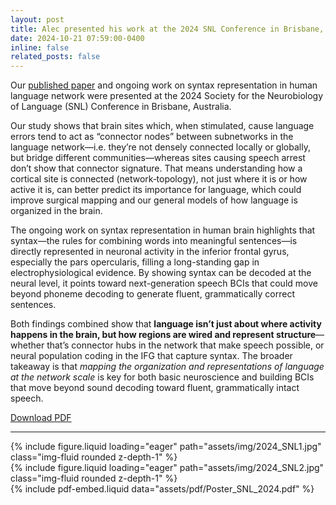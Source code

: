 ```yaml
---
layout: post
title: Alec presented his work at the 2024 SNL Conference in Brisbane, Australia!
date: 2024-10-21 07:59:00-0400
inline: false
related_posts: false
---
```


Our [published paper](https://www.nature.com/articles/s41467-024-51839-z) and ongoing work on syntax representation in human language network were presented at the 2024 Society for the Neurobiology of Language (SNL) Conference in Brisbane, Australia.

Our study shows that brain sites which, when stimulated, cause language errors tend to act as “connector nodes” between subnetworks in the language network—i.e. they’re not densely connected locally or globally, but bridge different communities—whereas sites causing speech arrest don’t show that connector signature. That means understanding how a cortical site is connected (network‐topology), not just where it is or how active it is, can better predict its importance for language, which could improve surgical mapping and our general models of how language is organized in the brain.

The ongoing work on syntax representation in human brain highlights that syntax—the rules for combining words into meaningful sentences—is directly represented in neuronal activity in the inferior frontal gyrus, especially the pars opercularis, filling a long-standing gap in electrophysiological evidence. By showing syntax can be decoded at the neural level, it points toward next-generation speech BCIs that could move beyond phoneme decoding to generate fluent, grammatically correct sentences.

Both findings combined show that **language isn’t just about where activity happens in the brain, but how regions are wired and represent structure**—whether that’s connector hubs in the network that make speech possible, or neural population coding in the IFG that capture syntax. The broader takeaway is that _mapping the organization and representations of language at the network scale_ is key for both basic neuroscience and building BCIs that move beyond sound decoding toward fluent, grammatically intact speech.

<object data="assets/pdf/Poster_SNL_2024.pdf" type="application/pdf" width="700" height="500">
    <a href="assets/pdf/Poster_SNL_2024.pdf">Download PDF</a>
</object>

---

<div class="row">
    <div class="col-sm mt-3 mt-md-0">
        {% include figure.liquid loading="eager" path="assets/img/2024_SNL1.jpg" class="img-fluid rounded z-depth-1" %}
    </div>
    <div class="col-sm mt-3 mt-md-0">
        {% include figure.liquid loading="eager" path="assets/img/2024_SNL2.jpg" class="img-fluid rounded z-depth-1" %}
    </div>
    <div class="col-sm mt-3 mt-md-0">
        {% include pdf-embed.liquid data="assets/pdf/Poster_SNL_2024.pdf" %}
    </div>
</div>
